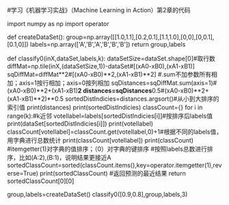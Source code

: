 #学习《机器学习实战》（Machine Learning in Action）第2章的代码  

import numpy as np
import operator

def createDataSet():
    group=np.array([[1.0,1.1],[0.2,0.1],[1.1,1.0],[0,0],[0,0.1],[0.1,0]])
    labels=np.array(['A','B','A','B','B','B'])
    return group,labels

def classify0(inX,dataSet,labels,k):
    dataSetSize=dataSet.shape[0]#取行数
    diffMat=np.tile(inX,(dataSetSize,1))-dataSet#[(xA0-xB0),(xA1-xB1)]
    sqDiffMat=diffMat**2#[(xA0-xB0)**2,(xA1-xB1)**2]
    #.sum不加参数所有相加；axis=1按行相加；axis=0按列相加
    sqDistances=sqDiffMat.sum(axis=1)#(xA0-xB0)**2+(xA1-xB1)**2
    distances=sqDistances**0.5#(xA0-xB0)**2+(xA1-xB1)**2)**0.5
    sortedDistIndicies=distances.argsort()#从小到大排序的索引值
    print(distances)
    print(sortedDistIndicies)
    classCount={}
    for i in range(k):#k近邻
        voteIlabel=labels[sortedDistIndicies[i]]#按排序后labels值
        print(dataSet[sortedDistIndicies[i]])
        print(voteIlabel)
        classCount[voteIlabel]=classCount.get(voteIlabel,0)+1#根据不同的labels值，用字典进行总数统计
        print(classCount[voteIlabel])
    print(classCount)
    #itemgetter(1)对字典的值排序；（0）对字典的键排序
    #按照labels总数进行排序，比如(A:2),(B:1)，说明结果更接近A
    sortedClassCount=sorted(classCount.items(),key=operator.itemgetter(1),reverse=True)
    print(sortedClassCount)
    #返回预测的最近结果
    return sortedClassCount[0][0]

group,labels=createDataSet()
classify0([0.9,0.8],group,labels,3)
